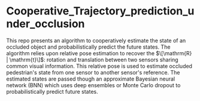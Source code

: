 # Cooperative_Trajectory_prediction_under_occlusion
This repo presents an algorithm to cooperatively estimate the state of an occluded object and probabilistically predict the future states.  The algorithm relies upon
relative pose estimation to recover the $\[\mathrm{R} | \mathrm{t}\]$: rotation and translation  between two sensors sharing common visual information. This relative 
pose is used to estimate occluded pedestrian's state from one sensor to another sensor's reference. The estimated states are passed though an approximate Bayesian 
neural network (BNN) which uses deep ensembles or Monte Carlo dropout to probabilistically predict future states.




